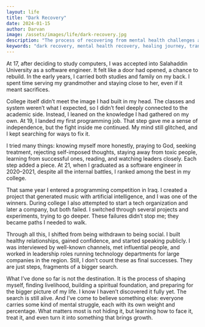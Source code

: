 ```yaml
---
layout: life
title: "Dark Recovery"
date: 2024-01-15
author: Darvan
image: /assets/images/life/dark-recovery.jpg
description: "The process of recovering from mental health challenges and finding light in dark times. A personal journey of healing and transformation."
keywords: "dark recovery, mental health recovery, healing journey, transformation, overcoming challenges, mental health healing, recovery process, personal transformation, mental wellness, healing from trauma, recovery stories, mental health journey"
---
```


At 17, after deciding to study computers, I was accepted into Salahaddin University as a software engineer. It felt like a door had opened, a chance to rebuild. In the early years, I carried both studies and family on my back. I spent time serving my grandmother and staying close to her, even if it meant sacrifices.

College itself didn’t meet the image I had built in my head. The classes and system weren’t what I expected, so I didn’t feel deeply connected to the academic side. Instead, I leaned on the knowledge I had gathered on my own. At 19, I landed my first programming job. That step gave me a sense of independence, but the fight inside me continued. My mind still glitched, and I kept searching for ways to fix it.

I tried many things: knowing myself more honestly, praying to God, seeking treatment, rejecting self-imposed thoughts, staying away from toxic people, learning from successful ones, reading, and watching leaders closely. Each step added a piece. At 21, when I graduated as a software engineer in 2020–2021, despite all the internal battles, I ranked among the best in my college.

That same year I entered a programming competition in Iraq. I created a project that generated music with artificial intelligence, and I was one of the winners. During college I also attempted to start a tech organization and later a company, but both failed. I switched through several projects and experiments, trying to go deeper. These failures didn’t stop me; they became paths I needed to walk.

Through all this, I shifted from being withdrawn to being social. I built healthy relationships, gained confidence, and started speaking publicly. I was interviewed by well-known channels, met influential people, and worked in leadership roles running technology departments for large companies in the region. Still, I don’t count these as final successes. They are just steps, fragments of a bigger search.

What I’ve done so far is not the destination. It is the process of shaping myself, finding livelihood, building a spiritual foundation, and preparing for the bigger picture of my life. I know I haven’t discovered it fully yet. The search is still alive. And I’ve come to believe something else: everyone carries some kind of mental struggle, each with its own weight and percentage. What matters most is not hiding it, but learning how to face it, treat it, and even turn it into something that brings growth.